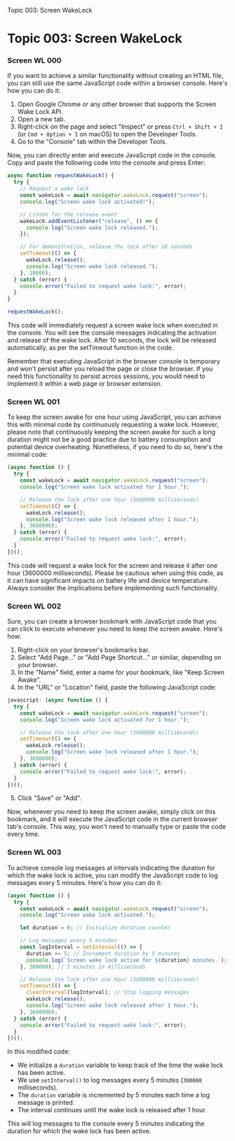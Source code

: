 Topic 003: Screen WakeLock

# Topic 003: Screen WakeLock

### Screen WL 000

If you want to achieve a similar functionality without creating an HTML file, you can still use the same JavaScript code within a browser console. Here's how you can do it:

1. Open Google Chrome or any other browser that supports the Screen Wake Lock API.
2. Open a new tab.
3. Right-click on the page and select "Inspect" or press `Ctrl + Shift + I` (or `Cmd + Option + I` on macOS) to open the Developer Tools.
4. Go to the "Console" tab within the Developer Tools.

Now, you can directly enter and execute JavaScript code in the console. Copy and paste the following code into the console and press Enter:

```javascript
async function requestWakeLock() {
  try {
    // Request a wake lock
    const wakeLock = await navigator.wakeLock.request("screen");
    console.log("Screen wake lock activated!");

    // Listen for the release event
    wakeLock.addEventListener("release", () => {
      console.log("Screen wake lock released.");
    });

    // For demonstration, release the lock after 10 seconds
    setTimeout(() => {
      wakeLock.release();
      console.log("Screen wake lock released.");
    }, 10000);
  } catch (error) {
    console.error("Failed to request wake lock:", error);
  }
}

requestWakeLock();
```

This code will immediately request a screen wake lock when executed in the console. You will see the console messages indicating the activation and release of the wake lock. After 10 seconds, the lock will be released automatically, as per the setTimeout function in the code.

Remember that executing JavaScript in the browser console is temporary and won't persist after you reload the page or close the browser. If you need this functionality to persist across sessions, you would need to implement it within a web page or browser extension.

### Screen WL 001

To keep the screen awake for one hour using JavaScript, you can achieve this with minimal code by continuously requesting a wake lock. However, please note that continuously keeping the screen awake for such a long duration might not be a good practice due to battery consumption and potential device overheating. Nonetheless, if you need to do so, here's the minimal code:

```javascript
(async function () {
  try {
    const wakeLock = await navigator.wakeLock.request("screen");
    console.log("Screen wake lock activated for 1 hour.");

    // Release the lock after one hour (3600000 milliseconds)
    setTimeout(() => {
      wakeLock.release();
      console.log("Screen wake lock released after 1 hour.");
    }, 3600000);
  } catch (error) {
    console.error("Failed to request wake lock:", error);
  }
})();
```

This code will request a wake lock for the screen and release it after one hour (3600000 milliseconds). Please be cautious when using this code, as it can have significant impacts on battery life and device temperature. Always consider the implications before implementing such functionality.

### Screen WL 002

Sure, you can create a browser bookmark with JavaScript code that you can click to execute whenever you need to keep the screen awake. Here's how:

1. Right-click on your browser's bookmarks bar.
2. Select "Add Page..." or "Add Page Shortcut..." or similar, depending on your browser.
3. In the "Name" field, enter a name for your bookmark, like "Keep Screen Awake".
4. In the "URL" or "Location" field, paste the following JavaScript code:

```javascript
javascript: (async function () {
  try {
    const wakeLock = await navigator.wakeLock.request("screen");
    console.log("Screen wake lock activated for 1 hour.");

    // Release the lock after one hour (3600000 milliseconds)
    setTimeout(() => {
      wakeLock.release();
      console.log("Screen wake lock released after 1 hour.");
    }, 3600000);
  } catch (error) {
    console.error("Failed to request wake lock:", error);
  }
})();
```

5. Click "Save" or "Add".

Now, whenever you need to keep the screen awake, simply click on this bookmark, and it will execute the JavaScript code in the current browser tab's console. This way, you won't need to manually type or paste the code every time.

### Screen WL 003

To achieve console log messages at intervals indicating the duration for which the wake lock is active, you can modify the JavaScript code to log messages every 5 minutes. Here's how you can do it:

```javascript
(async function () {
  try {
    const wakeLock = await navigator.wakeLock.request("screen");
    console.log("Screen wake lock activated.");

    let duration = 0; // Initialize duration counter

    // Log messages every 5 minutes
    const logInterval = setInterval(() => {
      duration += 5; // Increment duration by 5 minutes
      console.log(`Screen wake lock active for ${duration} minutes.`);
    }, 300000); // 5 minutes in milliseconds

    // Release the lock after one hour (3600000 milliseconds)
    setTimeout(() => {
      clearInterval(logInterval); // Stop logging messages
      wakeLock.release();
      console.log("Screen wake lock released after 1 hour.");
    }, 3600000);
  } catch (error) {
    console.error("Failed to request wake lock:", error);
  }
})();
```

In this modified code:

- We initialize a `duration` variable to keep track of the time the wake lock has been active.
- We use `setInterval()` to log messages every 5 minutes (`300000` milliseconds).
- The `duration` variable is incremented by 5 minutes each time a log message is printed.
- The interval continues until the wake lock is released after 1 hour.

This will log messages to the console every 5 minutes indicating the duration for which the wake lock has been active.
